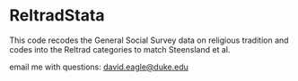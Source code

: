# ReltradStata
This code recodes the General Social Survey data on religious tradition and codes into the Reltrad categories to match Steensland et al.

email me with questions: david.eagle@duke.edu
